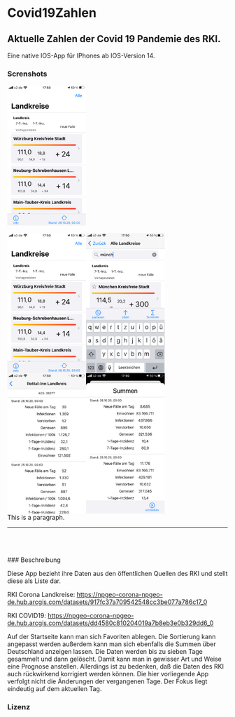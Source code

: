 # Covid19Zahlen
## Aktuelle Zahlen der Covid 19 Pandemie des RKI.
Eine native IOS-App für IPhones ab IOS-Version 14.

### Screnshots
![Favoriten](https://github.com/vesan66/Covid19Zahlen/blob/main/screenshotsklein/IMG_6676.png)

<div align="center">
<img align="left" height="320" src="https://github.com/vesan66/Covid19Zahlen/blob/main/Screenshots/IMG_6676.png">
<img align="left" height="320" src="https://github.com/vesan66/Covid19Zahlen/blob/main/Screenshots/IMG_6677.png">
<img align="left" height="320" src="https://github.com/vesan66/Covid19Zahlen/blob/main/Screenshots/IMG_6678.png">
<img align="left" height="320" src="https://github.com/vesan66/Covid19Zahlen/blob/main/Screenshots/IMG_6679.png">
</div>
<br />
<br />
<br />
<p style="clear: both; float: none;">This is a paragraph.</p>
<hr>
<br />
<br />
<br />
### Beschreibung

Diese App bezieht ihre Daten aus den öffentlichen Quellen des RKI und stellt diese als Liste dar.

RKI Corona Landkreise:  https://npgeo-corona-npgeo-de.hub.arcgis.com/datasets/917fc37a709542548cc3be077a786c17_0

RKI COVID19:            https://npgeo-corona-npgeo-de.hub.arcgis.com/datasets/dd4580c810204019a7b8eb3e0b329dd6_0

Auf der Startseite kann man sich Favoriten ablegen. Die Sortierung kann angepasst werden außerdem kann man sich ebenfalls die Summen über Deutschland anzeigen lassen.
Die Daten werden bis zu sieben Tage gesammelt und dann gelöscht. Damit kann man in gewisser Art und Weise eine Prognose anstellen. Allerdings ist zu bedenken, daß die Daten des RKI auch rückwirkend korrigiert werden können. Die hier vorliegende App verfolgt nicht die Änderungen der vergangenen Tage. Der Fokus liegt eindeutig auf dem aktuellen Tag.

### Lizenz
